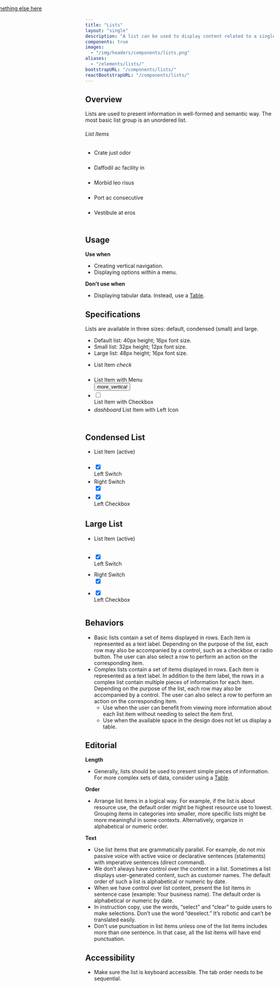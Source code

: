 ```yaml
---
title: "Lists"
layout: "single"
description: "A list can be used to display content related to a single subject."
components: true
images:
  - "/img/headers/components/lists.png"
aliases:
  - "/elements/lists/"
bootstrapURL: "/components/lists/"
reactBootstrapURL: "/components/lists/"
---
```


<style>
.list-group .list-group-item {
  height: 40px;
  min-height: 40px;
}
.list-group-lg .list-group-item {
  height: 48px;
  min-height: 48px;
}
</style>

## Overview

Lists are used to present information in well-formed and semantic way. The most basic list group is an unordered list.

<h6 id="list-items">List Items</h6>
<ul class="list-group">
  <li class="list-group-item active">Crate just odor</li>
  <li class="list-group-item">Daffodil ac facility in</li>
  <li class="list-group-item">Morbid leo risus</li>
  <li class="list-group-item">Port ac consecutive</li>
  <li class="list-group-item">Vestibule at eros</li>
</ul>

## Usage

**Use when**

- Creating vertical navigation.
- Displaying options within a menu.

**Don't use when**

- Displaying tabular data. Instead, use a [Table](/components/tables/).

## Specifications

Lists are available in three sizes: default, condensed (small) and large.

- Default list: 40px height; 16px font size.
- Small list: 32px height; 12px font size.
- Large list: 48px height; 16px font size.

<div class="guide-example-block my-2 py-4 bg-light pr-5">
  <div class="guide-content-sample anatomy-display-container pr-3">
    <ul class="list-group">
      <li
        class="list-group-item list-item-right-control active anatomy-display-static"
      >
        <span>List Item</span>
        <i class="icon modus-icons">check</i>
      </li>
      <li class="list-group-item list-item-right-control">
        <span>List Item with Menu</span>
        <div class="dropdown modus-icon">
          <button
            class="btn btn-icon-only btn-text-dark rounded-circle"
            type="button"
            data-toggle="dropdown"
            aria-haspopup="true"
            aria-expanded="false"
          >
            <i class="modus-icons">more_vertical</i>
          </button>
          <div
            class="dropdown-menu dropdown-menu-right"
            x-placement="bottom-end"
            style="position: absolute; transform: translate3d(-171px, 33px, 0); top: 0; left: 0; will-change: transform;"
          >
            <a class="dropdown-item" href="#">Action</a>
            <a class="dropdown-item" href="#">Another action</a>
            <a class="dropdown-item" href="#">Something else here</a>
          </div>
        </div>
      </li>
      <li class="list-group-item list-item-left-control">
        <div class="custom-control custom-checkbox">
          <input
            type="checkbox"
            class="custom-control-input"
            id="listCheckbox"
            name="example1"
          />
          <label class="custom-control-label" for="listCheckbox"></label>
        </div>
        <span class="anatomy-display-static" data-anatomy-colors="false"
          >List Item with Checkbox</span
        >
      </li>
      <li class="list-group-item list-item-left-control">
        <i class="icon modus-icons">dashboard</i>
        <span>List Item with Left Icon</span>
      </li>
    </ul>
  </div>
</div>

## Condensed List

<ul class="list-group list-group-sm">
  <li class="list-group-item active">List Item (active)</li>
  <li class="list-group-item list-item-left-control">
    <div class="custom-control custom-switch custom-control-inline">
      <input type="checkbox" checked class="custom-control-input" id="listSwitch-sm">
      <label class="custom-control-label" for="listSwitch-sm"></label>
    </div>
    <span>Left Switch</span>
  </li>
  <li class="list-group-item list-item-right-control">
    <span>Right Switch</span>
    <div class="custom-control custom-switch custom-control-inline">
      <input type="checkbox" checked class="custom-control-input" id="listSwitch-sm2">
      <label class="custom-control-label" for="listSwitch-sm2"></label>
    </div>
  </li>
  <li class="list-group-item list-item-left-control">
    <div class="custom-control custom-checkbox">
      <input type="checkbox" checked class="custom-control-input" id="customCheck-sm3">
      <label class="custom-control-label" for="customCheck-sm3"></label>
    </div>
    <span>Left Checkbox</span>
  </li>
</ul>

## Large List

<ul class="list-group list-group-lg">
  <li class="list-group-item active">List Item (active)</li>
  <li class="list-group-item list-item-left-control">
    <div class="custom-control custom-switch custom-control-inline">
      <input type="checkbox" checked class="custom-control-input" id="listSwitch-lg">
      <label class="custom-control-label" for="listSwitch-lg"></label>
    </div>
    <span>Left Switch</span>
  </li>
  <li class="list-group-item list-item-right-control">
    <span>Right Switch</span>
    <div class="custom-control custom-switch custom-control-inline">
      <input type="checkbox" checked class="custom-control-input" id="listSwitch-lg2">
      <label class="custom-control-label" for="listSwitch-lg2"></label>
    </div>
  </li>
  <li class="list-group-item list-item-left-control">
    <div class="custom-control custom-checkbox">
      <input type="checkbox" checked class="custom-control-input" id="customCheck-lg3">
      <label class="custom-control-label" for="customCheck-lg3"></label>
    </div>
    <span>Left Checkbox</span>
  </li>
</ul>

## Behaviors

- Basic lists contain a set of items displayed in rows. Each item is represented as a text label. Depending on the purpose of the list, each row may also be accompanied by a control, such as a checkbox or radio button. The user can also select a row to perform an action on the corresponding item.
- Complex lists contain a set of items displayed in rows. Each item is represented as a text label. In addition to the item label, the rows in a complex list contain multiple pieces of information for each item. Depending on the purpose of the list, each row may also be accompanied by a control. The user can also select a row to perform an action on the corresponding item.
  - Use when the user can benefit from viewing more information about each list item without needing to select the item first.
  - Use when the available space in the design does not let us display a table.

## Editorial

**Length**

- Generally, lists should be used to present simple pieces of information. For more complex sets of data, consider using a [Table](/components/tables/).

**Order**

- Arrange list items in a logical way. For example, if the list is about resource use, the default order might be highest resource use to lowest. Grouping items in categories into smaller, more specific lists might be more meaningful in some contexts. Alternatively, organize in alphabetical or numeric order.

**Text**

- Use list items that are grammatically parallel. For example, do not mix passive voice with active voice or declarative sentences (statements) with imperative sentences (direct command).
- We don’t always have control over the content in a list. Sometimes a list displays user-generated content, such as customer names. The default order of such a list is alphabetical or numeric by date.
- When we have control over list content, present the list items in sentence case (example: Your business name). The default order is alphabetical or numeric by date.
- In instruction copy, use the words, “select” and “clear” to guide users to make selections. Don’t use the word “deselect.” It’s robotic and can’t be translated easily.
- Don’t use punctuation in list items unless one of the list items includes more than one sentence. In that case, all the list items will have end punctuation.

## Accessibility

- Make sure the list is keyboard accessible. The tab order needs to be sequential.

